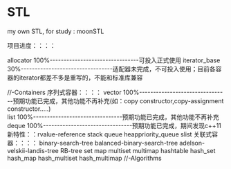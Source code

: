 # STL
my own STL, for study : moonSTL


项目进度：：：：

allocator           100%--------------------------------可投入正式使用
iterator_base       30%---------------------------------适配器未完成，不可投入使用；目前各容器的iterator都差不多是重写的，不能和标准库兼容

//-Containers
序列式容器：：：：
vector              100%--------------------------------预期功能已完成，其他功能不再补充(如：copy constructor,copy-assignment constructor.....)  
list                100%--------------------------------预期功能已完成，其他功能不再补充    
deque               100%--------------------------------预期功能已完成，期间发现c++11新特性：：rvalue-reference
stack
queue
heappriority_queue
slist
关联式容器：：：：
binary-search-tree
balanced-binary-search-tree
adelson-velskii-landis-tree
RB-tree
set
map
multiset
multimap
hashtable
hash_set
hash_map
hash_multiset
hash_multimap
//-Algorithms
